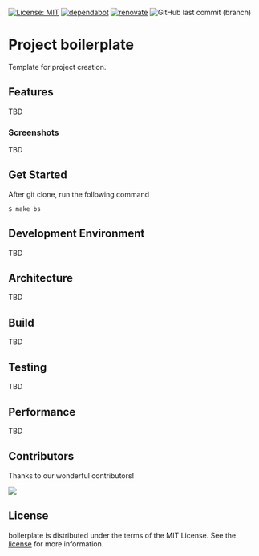 [![License: MIT](https://img.shields.io/badge/license-MIT-blue.svg)](https://opensource.org/licenses/MIT)
[![dependabot](https://img.shields.io/badge/maintaied_with-dependabot-blue?logo=dependabot)](https://docs.github.com/en/code-security/dependabot)
[![renovate](https://img.shields.io/badge/maintaied%20with-renovate-blue?logo=renovatebot)](https://app.renovatebot.com/dashboard)
![GitHub last commit (branch)](https://img.shields.io/github/last-commit/tatsutakein/project-boilerplate)

# Project boilerplate

Template for project creation.

## Features

TBD

### Screenshots

TBD

## Get Started

After git clone, run the following command

```shell
$ make bs
```

## Development Environment

TBD

## Architecture

TBD

## Build

TBD

## Testing

TBD

## Performance

TBD

## Contributors

Thanks to our wonderful contributors!

<a href="https://github.com/tatsutakein/project-boilerplate/graphs/contributors">
  <img src="https://contrib.rocks/image?repo=tatsutakein/project-boilerplate" />
</a>

## License

boilerplate is distributed under the terms of the MIT License. See the [license](LICENSE) for more
information.
